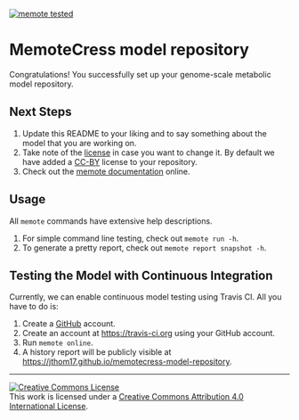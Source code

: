 [![memote tested](https://img.shields.io/badge/memote-tested-blue.svg?style=plastic)](https://jthom17.github.io/memotecress-model-repository)

# MemoteCress model repository

Congratulations! You successfully set up your genome-scale metabolic model
repository.

## Next Steps

1. Update this README to your liking and to say something about the model that
   you are working on.
2. Take note of the [license](LICENSE) in case you want to change it. By 
default we have added a [CC-BY](https://creativecommons.org/licenses/by/4.0/) license to your repository.
3. Check out the [memote documentation](http://memote.readthedocs.io/) online.

## Usage

All `memote` commands have extensive help descriptions.

1. For simple command line testing, check out `memote run -h`.
2. To generate a pretty report, check out `memote report snapshot -h`.

## Testing the Model with Continuous Integration

Currently, we can enable continuous model testing using Travis CI. All you have
to do is:

1. Create a [GitHub](https://github.com/) account.
2. Create an account at https://travis-ci.org using your GitHub account.
3. Run `memote online`.
4. A history report will be publicly visible at https://jthom17.github.io/memotecress-model-repository.

---

<a rel="license" href="http://creativecommons.org/licenses/by/4.0/"><img alt="Creative Commons License" style="border-width:0" src="https://i.creativecommons.org/l/by/4.0/88x31.png" /></a><br />This work is licensed under a <a rel="license" href="http://creativecommons.org/licenses/by/4.0/">Creative Commons Attribution 4.0 International License</a>.

